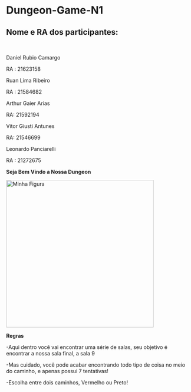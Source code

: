 # Dungeon-Game-N1
<h2><b>Nome e RA dos participantes:</b></h2></br>
<p>Daniel Rubio Camargo</p> <p> RA : 21623158</p>
<p>Ruan Lima Ribeiro</p> <p> RA : 21584682</p>
<p>Arthur Gaier Arias</p> <p> RA: 21592194 </p>
<p>Vitor Giusti Antunes</p> <p> RA: 21546699 </p>
<p>Leonardo Panciarelli</p> <p> RA : 21272675 </p>

<p><b>Seja Bem Vindo a Nossa Dungeon</b></p>
<img src="https://cdn.getyourguide.com/img/location/5729a8091c746.jpeg/88.jpg" alt="Minha Figura" width="400px"></br>
<p><b>Regras</b></p>
<p>-Aqui dentro você vai encontrar uma série de salas, seu objetivo é encontrar a nossa sala final, a sala 9</p>
<p>-Mas cuidado, você pode acabar encontrando todo tipo de coisa no meio do caminho, e apenas possui 7 tentativas!</p>
<p>-Escolha entre dois caminhos, Vermelho ou Preto!</p>
